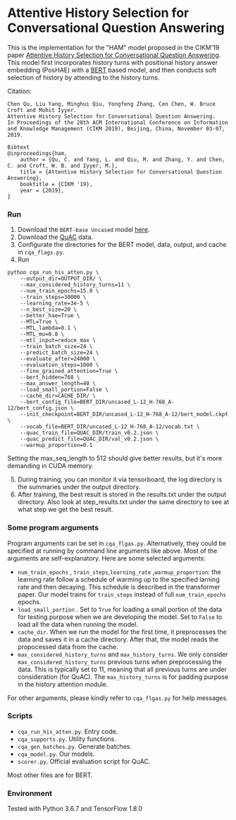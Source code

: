 # Attentive History Selection for Conversational Question Answering

This is the implementation for the "HAM" model proposed in the CIKM'19 paper [Attentive History Selection for Conversational Question Answering](xxx). This model first incorporates history turns with positional history answer embedding (PosHAE) with a [BERT](https://github.com/google-research/bert) based model, and then conducts soft selection of history by attending to the history turns.

Citation:  
```
Chen Qu, Liu Yang, Minghui Qiu, Yongfeng Zhang, Cen Chen, W. Bruce Croft and Mohit Iyyer.  
Attentive History Selection for Conversational Question Answering.  
In Proceedings of the 28th ACM International Conference on Information and Knowledge Management (CIKM 2019), Beijing, China, November 03-07, 2019.

Bibtext
@inproceedings{ham,
	author = {Qu, C. and Yang, L. and Qiu, M. and Zhang, Y. and Chen, C. and Croft, W. B. and Iyyer, M.},
	title = {Attentive History Selection for Conversational Question Answering},
	booktitle = {CIKM '19},
	year = {2019},
}
```

### Run

1. Download the `BERT-base Uncased` model [here](https://github.com/google-research/bert).
2. Download the [QuAC](http://quac.ai/) data.
3. Configurate the directories for the BERT model, data, output, and cache in `cqa_flags.py`. 
4. Run 

```
python cqa_run_his_atten.py \
	--output_dir=OUTPUT_DIR/ \
	--max_considered_history_turns=11 \
	--num_train_epochs=15.0 \
	--train_steps=30000 \
	--learning_rate=3e-5 \
	--n_best_size=20 \
	--better_hae=True \
	--MTL=True \
	--MTL_lambda=0.1 \
	--MTL_mu=0.8 \
	--mtl_input=reduce_max \
	--train_batch_size=24 \
	--predict_batch_size=24 \
	--evaluate_after=24000 \
	--evaluation_steps=1000 \
	--fine_grained_attention=True \
	--bert_hidden=768 \
	--max_answer_length=40 \
	--load_small_portion=False \
	--cache_dir=CACHE_DIR/ \
	--bert_config_file=BERT_DIR/uncased_L-12_H-768_A-12/bert_config.json \
	--init_checkpoint=BERT_DIR/uncased_L-12_H-768_A-12/bert_model.ckpt \
	--vocab_file=BERT_DIR/uncased_L-12_H-768_A-12/vocab.txt \
	--quac_train_file=QUAC_DIR/train_v0.2.json \
	--quac_predict_file=QUAC_DIR/val_v0.2.json \
	--warmup_proportion=0.1
```
Setting the max_seq_length to 512 should give better results, but it's more demanding in CUDA memory.

5. During training, you can monitor it via tensorboard, the log directory is the summaries under the output directory.
6. After training, the best result is stored in the results.txt under the output directory. Also look at step_results.txt under the same directory to see at what step we get the best result.

### Some program arguments

Program arguments can be set in `cqa_flgas.py`. Alternatively, they could be specified at running by command line arguments like above. Most of the arguments are self-explanatory. Here are some selected arguments:

* `num_train_epochs` , `train_steps`,`learning_rate` ,`warmup_proportion`: the learning rate follow a schedule of warming up to the specified larning rate and then decaying. This schedule is described in the transformer paper. Our model trains for `train_steps` instead of full `num_train_epochs` epochs. 
* `load_small_portion` . Set to `True` for loading a small portion of the data for testing purpose when we are developing the model. Set to `False` to load all the data when running the model.
* `cache_dir`. When we run the model for the first time, it preprocesses the data and saves it in a cache directory. After that, the model reads the propocessed data from the cache.
* `max_considered_history_turns` and `max_history_turns`. We only consider `max_considered_history_turns` previous turns when preprocessing the data. This is typically set to 11, meaning that all previous turns are under consideration (for QuAC). The `max_history_turns` is for padding purpose in the history attention module.

For other arguments, please kindly refer to `cqa_flgas.py` for help messages.


### Scripts

* `cqa_run_his_atten.py`. Entry code.
* `cqa_supports.py`. Utility functions.
* `cqa_gen_batches.py`. Generate batches.
* `cqa_model.py`. Our models.
* `scorer.py`. Official evaluation script for QuAC.

Most other files are for BERT.


### Environment

Tested with Python 3.6.7 and TensorFlow 1.8.0
